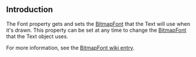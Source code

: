 ## Introduction

The Font property gets and sets the [BitmapFont](/frb/docs/index.php?title=FlatRedBall.Graphics.BitmapFont "FlatRedBall.Graphics.BitmapFont") that the Text will use when it's drawn. This property can be set at any time to change the [BitmapFont](/frb/docs/index.php?title=FlatRedBall.Graphics.BitmapFont "FlatRedBall.Graphics.BitmapFont") that the Text object uses.

For more information, see the [BitmapFont wiki entry](/frb/docs/index.php?title=FlatRedBall.Graphics.BitmapFont "FlatRedBall.Graphics.BitmapFont").
